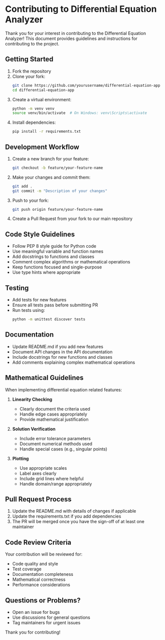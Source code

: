 # Contributing to Differential Equation Analyzer

Thank you for your interest in contributing to the Differential Equation Analyzer! This document provides guidelines and instructions for contributing to the project.

## Getting Started

1. Fork the repository
2. Clone your fork:
   ```bash
   git clone https://github.com/yourusername/differential-equation-app.git
   cd differential-equation-app
   ```
3. Create a virtual environment:
   ```bash
   python -m venv venv
   source venv/bin/activate  # On Windows: venv\Scripts\activate
   ```
4. Install dependencies:
   ```bash
   pip install -r requirements.txt
   ```

## Development Workflow

1. Create a new branch for your feature:
   ```bash
   git checkout -b feature/your-feature-name
   ```

2. Make your changes and commit them:
   ```bash
   git add .
   git commit -m "Description of your changes"
   ```

3. Push to your fork:
   ```bash
   git push origin feature/your-feature-name
   ```

4. Create a Pull Request from your fork to our main repository

## Code Style Guidelines

- Follow PEP 8 style guide for Python code
- Use meaningful variable and function names
- Add docstrings to functions and classes
- Comment complex algorithms or mathematical operations
- Keep functions focused and single-purpose
- Use type hints where appropriate

## Testing

- Add tests for new features
- Ensure all tests pass before submitting PR
- Run tests using:
  ```bash
  python -m unittest discover tests
  ```

## Documentation

- Update README.md if you add new features
- Document API changes in the API documentation
- Include docstrings for new functions and classes
- Add comments explaining complex mathematical operations

## Mathematical Guidelines

When implementing differential equation related features:

1. **Linearity Checking**
   - Clearly document the criteria used
   - Handle edge cases appropriately
   - Provide mathematical justification

2. **Solution Verification**
   - Include error tolerance parameters
   - Document numerical methods used
   - Handle special cases (e.g., singular points)

3. **Plotting**
   - Use appropriate scales
   - Label axes clearly
   - Include grid lines where helpful
   - Handle domain/range appropriately

## Pull Request Process

1. Update the README.md with details of changes if applicable
2. Update the requirements.txt if you add dependencies
3. The PR will be merged once you have the sign-off of at least one maintainer

## Code Review Criteria

Your contribution will be reviewed for:

- Code quality and style
- Test coverage
- Documentation completeness
- Mathematical correctness
- Performance considerations

## Questions or Problems?

- Open an issue for bugs
- Use discussions for general questions
- Tag maintainers for urgent issues

Thank you for contributing! 